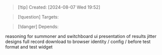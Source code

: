 
>[!tip] Created: [2024-08-07 Wed 19:52]

>[!question] Targets: 

>[!danger] Depends: 

reasoning for summoner and switchboard
ui presentation of results
jitter designs
full record download to browser
identity / config / before
test format and test widget